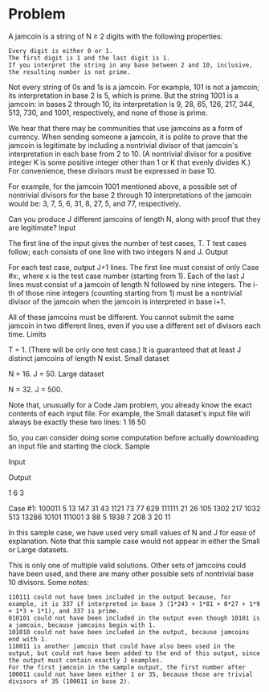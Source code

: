 # Problem

A jamcoin is a string of N ≥ 2 digits with the following properties:

    Every digit is either 0 or 1.
    The first digit is 1 and the last digit is 1.
    If you interpret the string in any base between 2 and 10, inclusive, the resulting number is not prime.

Not every string of 0s and 1s is a jamcoin. For example, 101 is not a jamcoin; its interpretation in base 2 is 5, which is prime. But the string 1001 is a jamcoin: in bases 2 through 10, its interpretation is 9, 28, 65, 126, 217, 344, 513, 730, and 1001, respectively, and none of those is prime.

We hear that there may be communities that use jamcoins as a form of currency. When sending someone a jamcoin, it is polite to prove that the jamcoin is legitimate by including a nontrivial divisor of that jamcoin's interpretation in each base from 2 to 10. (A nontrivial divisor for a positive integer K is some positive integer other than 1 or K that evenly divides K.) For convenience, these divisors must be expressed in base 10.

For example, for the jamcoin 1001 mentioned above, a possible set of nontrivial divisors for the base 2 through 10 interpretations of the jamcoin would be: 3, 7, 5, 6, 31, 8, 27, 5, and 77, respectively.

Can you produce J different jamcoins of length N, along with proof that they are legitimate?
Input

The first line of the input gives the number of test cases, T. T test cases follow; each consists of one line with two integers N and J.
Output

For each test case, output J+1 lines. The first line must consist of only Case #x:, where x is the test case number (starting from 1). Each of the last J lines must consist of a jamcoin of length N followed by nine integers. The i-th of those nine integers (counting starting from 1) must be a nontrivial divisor of the jamcoin when the jamcoin is interpreted in base i+1.

All of these jamcoins must be different. You cannot submit the same jamcoin in two different lines, even if you use a different set of divisors each time.
Limits

T = 1. (There will be only one test case.)
It is guaranteed that at least J distinct jamcoins of length N exist.
Small dataset

N = 16.
J = 50.
Large dataset

N = 32.
J = 500.

Note that, unusually for a Code Jam problem, you already know the exact contents of each input file. For example, the Small dataset's input file will always be exactly these two lines:
1
16 50

So, you can consider doing some computation before actually downloading an input file and starting the clock.
Sample

Input
  	
Output
 

1
6 3

	

Case #1:
100011 5 13 147 31 43 1121 73 77 629
111111 21 26 105 1302 217 1032 513 13286 10101
111001 3 88 5 1938 7 208 3 20 11

In this sample case, we have used very small values of N and J for ease of explanation. Note that this sample case would not appear in either the Small or Large datasets.

This is only one of multiple valid solutions. Other sets of jamcoins could have been used, and there are many other possible sets of nontrivial base 10 divisors. Some notes:

    110111 could not have been included in the output because, for example, it is 337 if interpreted in base 3 (1*243 + 1*81 + 0*27 + 1*9 + 1*3 + 1*1), and 337 is prime.
    010101 could not have been included in the output even though 10101 is a jamcoin, because jamcoins begin with 1.
    101010 could not have been included in the output, because jamcoins end with 1.
    110011 is another jamcoin that could have also been used in the output, but could not have been added to the end of this output, since the output must contain exactly J examples.
    For the first jamcoin in the sample output, the first number after 100011 could not have been either 1 or 35, because those are trivial divisors of 35 (100011 in base 2).


 
